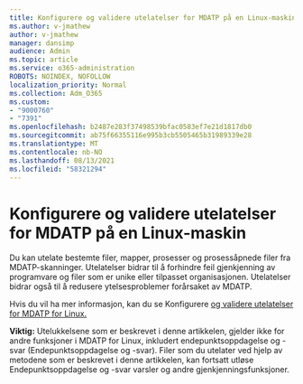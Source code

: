 ```yaml
---
title: Konfigurere og validere utelatelser for MDATP på en Linux-maskin
ms.author: v-jmathew
author: v-jmathew
manager: dansimp
audience: Admin
ms.topic: article
ms.service: o365-administration
ROBOTS: NOINDEX, NOFOLLOW
localization_priority: Normal
ms.collection: Adm_O365
ms.custom:
- "9000760"
- "7391"
ms.openlocfilehash: b2487e283f37498539bfac0583ef7e21d1817db0
ms.sourcegitcommit: ab75f66355116e995b3cb5505465b31989339e28
ms.translationtype: MT
ms.contentlocale: nb-NO
ms.lasthandoff: 08/13/2021
ms.locfileid: "58321294"
---
```

# <a name="configure-and-validate-exclusions-for-mdatp-on-a-linux-machine"></a>Konfigurere og validere utelatelser for MDATP på en Linux-maskin

Du kan utelate bestemte filer, mapper, prosesser og prosessåpnede filer fra MDATP-skanninger. Utelatelser bidrar til å forhindre feil gjenkjenning av programvare og filer som er unike eller tilpasset organisasjonen. Utelatelser bidrar også til å redusere ytelsesproblemer forårsaket av MDATP.

Hvis du vil ha mer informasjon, kan du se Konfigurere [og validere utelatelser for MDATP for Linux.](https://go.microsoft.com/fwlink/?linkid=2144517)

**Viktig:** Utelukkelsene som er beskrevet i denne artikkelen, gjelder ikke for andre funksjoner i MDATP for Linux, inkludert endepunktsoppdagelse og -svar (Endepunktsoppdagelse og -svar). Filer som du utelater ved hjelp av metodene som er beskrevet i denne artikkelen, kan fortsatt utløse Endepunktsoppdagelse og -svar varsler og andre gjenkjenningsfunksjoner.
